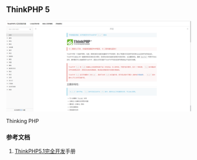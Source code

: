 ## ThinkPHP 5

![](/assets/thinkphp5-cancloud.cn.png)

Thinking PHP



### 参考文档

1. [ThinkPHP5.1完全开发](https://www.kancloud.cn/manual/thinkphp5_1)手册



